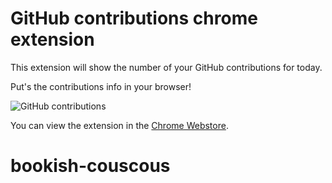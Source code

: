 # GitHub contributions chrome extension
This extension will show the number of your GitHub contributions for today.

Put's the contributions info in your browser!

![GitHub contributions](http://i.imgur.com/vj0TdHv.png "GitHub contributions in Chrome.")

You can view the extension in the [Chrome Webstore](https://chrome.google.com/webstore/detail/github-contributions/peiknoincjbnfdckomgepfhifpjpaoam).
# bookish-couscous
